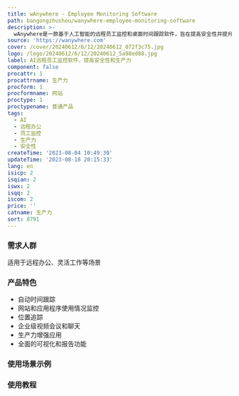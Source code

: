 ```yaml
---
title: wAnywhere - Employee Monitoring Software
path: bangongzhushou/wanywhere-employee-monitoring-software
description: >-
  wAnywhere是一款基于人工智能的远程员工监控和桌面时间跟踪软件，旨在提高安全性并提升生产力。它提供全面的功能和报告，包括自动时间跟踪、网站和应用程序使用情况、位置追踪等。同时，它还提供企业级视频会议和聊天功能，方便团队协作。wAnywhere适用于各种工作场景，可用于远程办公、灵活工作等。欢迎免费试用和获取演示。
source: 'https://wanywhere.com'
cover: /cover/20240612/6/12/20240612_072f3c75.jpg
logo: /logo/20240612/6/12/20240612_5a98ed88.jpg
label: AI远程员工监控软件，提高安全性和生产力
component: false
procattr: 1
procattrname: 生产力
procform: 1
procformname: 网站
proctype: 1
proctypename: 普通产品
tags:
  - AI
  - 远程办公
  - 员工监控
  - 生产力
  - 安全性
createTime: '2023-08-04 10:49:30'
updateTime: '2023-08-18 20:15:33'
lang: en
isicp: 2
isqian: 2
iswx: 2
isqq: 2
iscom: 2
price: ''
catname: 生产力
sort: 8791
---
```




### 需求人群
适用于远程办公、灵活工作等场景

### 产品特色
- 自动时间跟踪
- 网站和应用程序使用情况监控
- 位置追踪
- 企业级视频会议和聊天
- 生产力增强应用
- 全面的可视化和报告功能

### 使用场景示例


### 使用教程


  

